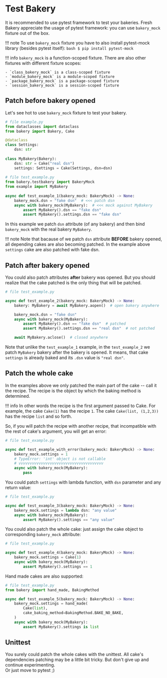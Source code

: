 # Test Bakery
It is recommended to use pytest framework to test your bakeries. Fresh Bakery appreciate the usage of pytest framework: you can use `bakery_mock` fixture out of the box.

!!! note
    To use `bakery_mock` fixture you have to also install pytest-mock library (besides pytest itself):
    ```bash
    $ pip install pytest-mock
    ```

!!! info
    `bakery_mock` is a function-scoped fixture. There are also other fixtures with different fixture scopes:   

    - `class_bakery_mock` is a class-scoped fixture
    - `module_bakery_mock` is a module-scoped fixture
    - `package_bakery_mock` is a package-scoped fixture
    - `session_bakery_mock` is a session-scoped fixture

## Patch before bakery opened
Let's see hot to use `bakery_mock` fixture to test your bakery.
```python
# file example.py
from dataclasses import dataclass
from bakery import Bakery, Cake

@dataclass
class Settings:
    dsn: str
    
class MyBakery(Bakery):
    dsn: str = Cake("real dsn")
    settings: Settings = Cake(Settings, dsn=dsn)
     
# file test_example.py
from bakery.testbakery import BakeryMock
from example import MyBakery
        
async def test_example_1(bakery_mock: BakeryMock) -> None:
    bakery_mock.dsn = "fake dsn"  # <<< patch dsn
    async with bakery_mock(MyBakery):  # <<< mock against MyBakery
        assert MyBakery().dsn == "fake dsn"
        assert MyBakery().settings.dsn == "fake dsn"
```
In this example we patch `dsn` attribute (of any bakery) and then bind `bakery_mock` with the real bakery `MyBakery`.

!!! note
    Note that bacause of we patch `dsn` attribute **BEFORE** bakery opened, all depending cakes are also becoming patched. In the example above `settings` cake are also patched with fake dsn.

## Patch after bakery opened
You could also patch attributes **after** bakery was opened. But you should realize that the cake patched is the only thing that will be patched.

```python
# file test_example.py

async def test_example_2(bakery_mock: BakeryMock) -> None:
    bakery: MyBakery = await MyBakery.aopen()  # open bakery anywhere

    bakery_mock.dsn = "fake dsn"
    async with bakery_mock(MyBakery):
        assert MyBakery().dsn == "fake dsn"  # patched
        assert MyBakery().settings.dsn == "real dsn"  # not patched

    await MyBakery.aclose()  # closed anywhere
```
Note that unlike the `test_example_1` example, in the `test_example_2` we patch `MyBakery` bakery after the bakery is opened. It means, that cake `settings` is already baked and its `.dsn` value is `"real dsn"`.

## Patch the whole cake
In the examples above we only patched the main part of the cake -- call it the recipe. The recipe is the object by which the baking method is determined. 

!!! info
    In other words the recipe is the first argument passed to Cake. For example, the cake `Cake(1)` has the recipe `1`. The cake `Cake(list, (1,2,3))` has the recipe `list` and so forth.

So, if you will patch the recipe with another recipe, that incompatible with the rest of cake's argument, you will get an error:
```python
# file test_example.py

async def test_example_with_error(bakery_mock: BakeryMock) -> None:
    bakery_mock.settings = 1
    # TypeError: 'int' object is not callable
    # vvvvvvvvvvvvvvvvvvvvvvvvvvvvvvvvvvvvvv
    async with bakery_mock(MyBakery): 
        pass
```
You could patch `settings` with lambda function, with `dsn` parameter and any return value:
```python
# file test_example.py

async def test_example_3(bakery_mock: BakeryMock) -> None:
    bakery_mock.settings = lambda dsn: "any value"
    async with bakery_mock(MyBakery): 
        assert MyBakery().settings == "any value"
```

You could also patch the whole cake: just assign the cake object to corresponding `bakery_mock` attribute:
```python
# file test_example.py

async def test_example_4(bakery_mock: BakeryMock) -> None:
    bakery_mock.settings = Cake(1)
    async with bakery_mock(MyBakery): 
        assert MyBakery().settings == 1

```
Hand made cakes are also supported:
```python
# file test_example.py
from bakery import hand_made, BakingMethod

async def test_example_5(bakery_mock: BakeryMock) -> None:
    bakery_mock.settings = hand_made( 
        Cake(list),
        cake_baking_method=BakingMethod.BAKE_NO_BAKE,
    )
    async with bakery_mock(MyBakery): 
        assert MyBakery().settings is list
```

## Unittest
You surely could patch the whole cakes with the unittest. All cake's dependencies patching may be a little bit tricky. But don't give up and continue experimenting.   
Or just move to pytest ;)
